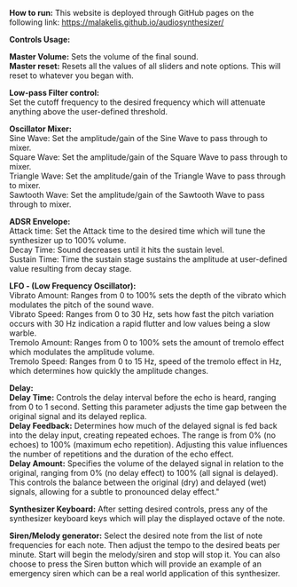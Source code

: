**How to run:**
This website is deployed through GitHub pages on the following link: https://malakelis.github.io/audiosynthesizer/


**Controls Usage:**

**Master Volume:** Sets the volume of the final sound. \
**Master reset:** Resets all the values of all sliders and note options. This will reset to whatever you began with.

**Low-pass Filter control:** \
Set the cutoff frequency to the desired frequency which will attenuate anything above the user-defined threshold.

**Oscillator Mixer:** \
Sine Wave: Set the amplitude/gain of the Sine Wave to pass through to mixer. \
Square Wave: Set the amplitude/gain of the Square Wave to pass through to mixer. \
Triangle Wave: Set the amplitude/gain of the Triangle Wave to pass through to mixer. \
Sawtooth Wave: Set the amplitude/gain of the Sawtooth Wave to pass through to mixer.

**ADSR Envelope:** \
Attack time: Set the Attack time to the desired time which will tune the synthesizer up to 100% volume. \
Decay Time: Sound decreases until it hits the sustain level. \
Sustain Time: Time the sustain stage sustains the amplitude at user-defined value resulting from decay stage.

**LFO - (Low Frequency Oscillator):** \
Vibrato Amount: Ranges from 0 to 100% sets the depth of the vibrato which modulates the pitch of the sound wave.\
Vibrato Speed: Ranges from 0 to 30 Hz, sets how fast the pitch variation occurs with 30 Hz indication a rapid flutter and low values being a slow warble.\
Tremolo Amount: Ranges from 0 to 100% sets the amount of tremolo effect which modulates the amplitude volume. \
Tremolo Speed: Ranges from 0 to 15 Hz, speed of the tremolo effect in Hz, which determines how quickly the amplitude changes.

**Delay:** \
**Delay Time:** Controls the delay interval before the echo is heard, ranging from 0 to 1 second. Setting this parameter adjusts the time gap between the original signal and its delayed replica. \
**Delay Feedback:** Determines how much of the delayed signal is fed back into the delay input, creating repeated echoes. The range is from 0% (no echoes) to 100% (maximum echo repetition). Adjusting this value influences the number of repetitions and the duration of the echo effect. \
**Delay Amount:** Specifies the volume of the delayed signal in relation to the original, ranging from 0% (no delay effect) to 100% (all signal is delayed). This controls the balance between the original (dry) and delayed (wet) signals, allowing for a subtle to pronounced delay effect."

**Synthesizer Keyboard:**
After setting desired controls, press any of the synthesizer keyboard keys which will play the displayed octave of the note.

**Siren/Melody generator:**
Select the desired note from the list of note frequencies for each note.
Then adjust the tempo to the desired beats per minute.
Start will begin the melody/siren and stop will stop it.
You can also choose to press the Siren button which will provide an example of an emergency siren which can be a real world application of this synthesizer.